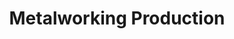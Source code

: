 ---
link: ""
title: "Metalworking Production"
description: ""
publishDate: ""
preview: ""
home: ""
summary: "As robots become more popular for tasks which previously required CNC machines, software is appearing which supports the need for increased control and efficiency."
application: ""
industry: ""
article: "CAD CAM for Robots"
articleImagePath: "/assets/images/success/mpw.jpg"
articleUrl: "https://www.robotmaster.com/assets/data/pdf/MPW_jul2009.pdf"
---